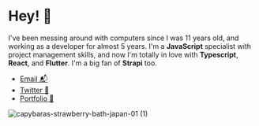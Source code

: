 # Hey! 👋  

I've been messing around with computers since I was 11 years old, and working as a developer for almost 5 years. I'm a **JavaScript** specialist with project management skills, and now I'm totally in love with **Typescript**, **React**, and **Flutter**. I'm a big fan of **Strapi** too.

- [Email 📬](mailto:hendy@hserrano.me)
- [Twitter 🐤](https://twitter.com/hserranome)
- [Portfolio 💼](https://www.hserrano.me/portfolio)


![capybaras-strawberry-bath-japan-01 (1)](https://user-images.githubusercontent.com/7150845/140526891-045b9aa9-3342-40c3-a00a-554ba023f525.jpeg)
